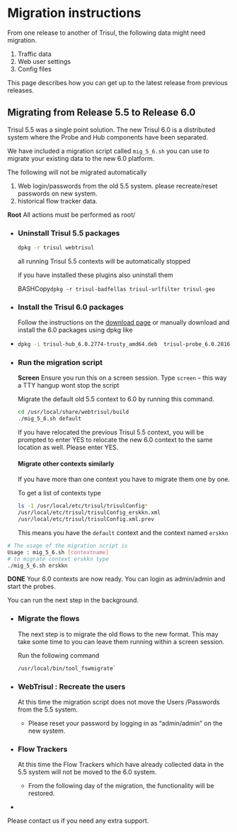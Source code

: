 # Migration instructions

From one release to another of Trisul, the following data might need migration.

1. Traffic data
2. Web user settings
3. Config files

This page describes how you can get up to the latest release from previous releases.

## Migrating from Release 5.5 to Release 6.0

Trisul 5.5 was a single point solution. The new Trisul 6.0 is a distributed system where the Probe and Hub components have been separated.

We have included a migration script called `mig_5_6.sh` you can use to migrate your existing data to the new 6.0 platform.

The following will not be migrated automatically

1. Web login/passwords from the old 5.5 system. please recreate/reset passwords on new system.
2. historical flow tracker data.

**Root** All actions must be performed as root/

- ### Uninstall Trisul 5.5 packages
  
  ```bash
  dpkg -r trisul webtrisul
  ```
  
  all running Trisul 5.5 contexts will be automatically stopped
  
  if you have installed these plugins also uninstall them
  
   BASHCopy`dpkg -r trisul-badfellas trisul-urlfilter trisul-geo`

- ### Install the Trisul 6.0 packages
  
  Follow the instructions on the [download page](https://trisul.org/download) or manually download and install the 6.0 packages using dpkg like

- ```bash
  dpkg -i trisul-hub_6.0.2774-trusty_amd64.deb  trisul-probe_6.0.2816-trusty_amd64.deb  webtrisul_6.0.2024-trusty_amd64.deb
  ```

- ### Run the migration script
  
  **Screen** Ensure you run this on a screen session. Type `screen` – this way a TTY hangup wont stop the script
  
  Migrate the default old 5.5 context to 6.0 by running this command.
  
  ```bash
  cd /usr/local/share/webtrisul/build
  ./mig_5_6.sh default
  ```
  
  If you have relocated the previous Trisul 5.5 context, you will be prompted to enter YES to relocate the new 6.0 context to the same location as well. Please enter YES.
  
  #### Migrate other contexts similarly
  
  If you have more than one context you have to migrate them one by one.
  
  To get a list of contexts type
  
  ```bash
  ls -1 /usr/local/etc/trisul/trisulConfig*
  /usr/local/etc/trisul/trisulConfig_erskkn.xml
  /usr/local/etc/trisul/trisulConfig.xml.prev
  ```

  This means you have the `default` context and the context named `erskkn`

```bash
# The usage of the migration script is
Usage : mig_5_6.sh [contextname]
# to migrate context erskkn type
./mig_5_6.sh erskkn
```

  **DONE** Your 6.0 contexts are now ready. You can login as admin/admin and start the probes.

  You can run the next step in the background.

- ### Migrate the flows
  
  The next step is to migrate the old flows to the new format. This may take some time to you can leave them running within a screen session.
  
  Run the following command
  
  ```bash
  /usr/local/bin/tool_fswmigrate`
  ```

- ### WebTrisul : Recreate the users
  
  At this time the migration script does not move the Users /Passwords from the 5.5 system.
  
  - Please reset your password by logging in as “admin/admin” on the new system.

- ### Flow Trackers
  
  At this time the Flow Trackers which have already collected data in the 5.5 system will not be moved to the 6.0 system.
  
  - From the following day of the migration, the functionality will be restored.

- ```bash
  
  ```

Please contact us if you need any extra support.
